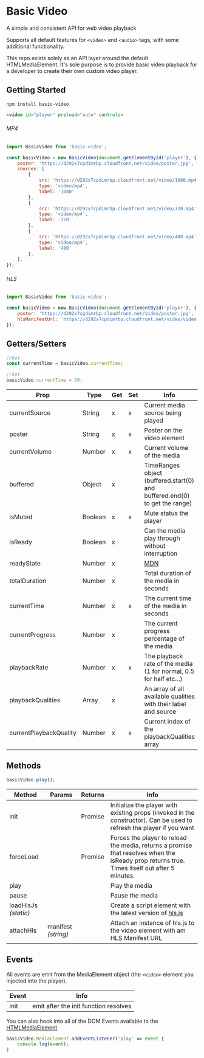 Basic Video
===

A simple and consistent API for web video playback

Supports all default features for `<video>` and `<audio>` tags, with some additional functionality.

This repo exists solely as an API layer around the default HTMLMediaElement. It's sole purpose is to provide basic video playback for a developer to create their own custom video player.

Getting Started
---

`npm install basic-video`
```html
<video id="player" preload="auto" controls>
```
###### MP4
```javascript
import BasicVideo from 'basic-video';

const basicVideo = new BasicVideo(document.getElementById('player'), {
    poster: 'https://d292x7cpdimrbp.cloudfront.net/video/poster.jpg',
    sources: [
        {
            src: 'https://d292x7cpdimrbp.cloudfront.net/video/1080.mp4',
            type: 'video/mp4',
            label: '1080'
        },
        {
            src: 'https://d292x7cpdimrbp.cloudfront.net/video/720.mp4',
            type: 'video/mp4',
            label: '720'
        },
        {
            src: 'https://d292x7cpdimrbp.cloudfront.net/video/480.mp4',
            type: 'video/mp4',
            label: '480'
        },
    ],
});
```

###### HLS
```javascript
import BasicVideo from 'basic-video';

const basicVideo = new BasicVideo(document.getElementById('player'), {
    poster: 'https://d292x7cpdimrbp.cloudfront.net/video/poster.jpg',
    hlsManifestUrl: 'https://d292x7cpdimrbp.cloudfront.net/video/video.m3u8',
});
```

Getters/Setters
---

```javascript
//Get
const currentTime = basicVideo.currentTime;

//Set
basicVideo.currentTime = 30;
```

| Prop                   | Type      | Get | Set | Info |
|------------------------|-----------|-----|-----|------|
| currentSource          | String    | x   | x   | Current media source being played
| poster                 | String    | x   | x   | Poster on the video element
| currentVolume          | Number    | x   | x   | Current volume of the media
| buffered               | Object    | x   |     | TimeRanges object (buffered.start(0) and buffered.end(0) to get the range)
| isMuted                | Boolean   | x   | x   | Mute status the player
| isReady                | Boolean   | x   |     | Can the media play through without interruption
| readyState             | Number    | x   |     | [MDN](https://developer.mozilla.org/en-US/docs/Web/API/HTMLMediaElement/readyState)
| totalDuration          | Number    | x   |     | Total duration of the media in seconds
| currentTime            | Number    | x   | x   | The current time of the media in seconds
| currentProgress        | Number    | x   |     | The current progress percentage of the media
| playbackRate           | Number    | x   | x   | The playback rate of the media (1 for normal, 0.5 for half etc...)
| playbackQualities      | Array     | x   |     | An array of all available qualities with their label and source
| currentPlaybackQuality | Number    | x   | x   | Current index of the playbackQualities array

Methods
---
```javascript
basicVideo.play();
```

| Method               | Params               | Returns | Info |
|----------------------|----------------------|---------|------|
| init                 |                      | Promise | Initialize the player with existing props (invoked in the constructor). Can be used to refresh the player if you want
| forceLoad            |                      | Promise | Forces the player to reload the media, returns a promise that resolves when the isReady prop returns true. Times itself out after 5 minutes.
| play                 |                      |         | Play the media
| pause                |                      |         | Pause the media
| loadHlsJs *(static)* |                      |         | Create a script element with the latest version of [hls.js](https://github.com/video-dev/hls.js) 
| attachHls            | manifest *(string)*  |         | Attach an instance of hls.js to the video element with am HLS Manifest URL

Events
---

All events are emit from the MediaElement object (the `<video>` element you injected into the player).

| Event                | Info                 |
|----------------------|----------------------|
| init                 | emit after the init function resolves

You can also hook into all of the DOM Events available to the [HTMLMediaElement](https://developer.mozilla.org/en-US/docs/Web/API/HTMLMediaElement)

```javascript
basicVideo.MediaElement.addEventListener('play' => event {
    console.log(event);
)
```
